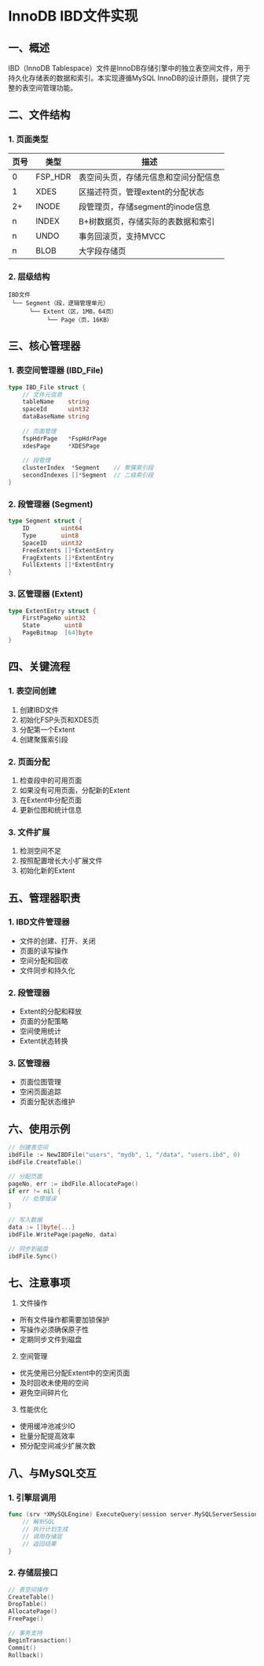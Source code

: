 # InnoDB IBD文件实现

## 一、概述

IBD（InnoDB Tablespace）文件是InnoDB存储引擎中的独立表空间文件，用于持久化存储表的数据和索引。本实现遵循MySQL InnoDB的设计原则，提供了完整的表空间管理功能。

## 二、文件结构

### 1. 页面类型

| 页号 | 类型 | 描述 |
|------|------|------|
| 0 | FSP_HDR | 表空间头页，存储元信息和空间分配信息 |
| 1 | XDES | 区描述符页，管理extent的分配状态 |
| 2+ | INODE | 段管理页，存储segment的inode信息 |
| n | INDEX | B+树数据页，存储实际的表数据和索引 |
| n | UNDO | 事务回滚页，支持MVCC |
| n | BLOB | 大字段存储页 |

### 2. 层级结构

```
IBD文件
 └── Segment（段，逻辑管理单元）
      └── Extent（区，1MB，64页）
           └── Page（页，16KB）
```

## 三、核心管理器

### 1. 表空间管理器 (IBD_File)
```go
type IBD_File struct {
    // 文件元信息
    tableName    string
    spaceId      uint32
    dataBaseName string
    
    // 页面管理
    fspHdrPage   *FspHdrPage
    xdesPage     *XDESPage
    
    // 段管理
    clusterIndex  *Segment    // 聚簇索引段
    secondIndexes []*Segment  // 二级索引段
}
```

### 2. 段管理器 (Segment)
```go
type Segment struct {
    ID         uint64
    Type       uint8
    SpaceID    uint32
    FreeExtents []*ExtentEntry
    FragExtents []*ExtentEntry
    FullExtents []*ExtentEntry
}
```

### 3. 区管理器 (Extent)
```go
type ExtentEntry struct {
    FirstPageNo uint32
    State       uint8
    PageBitmap  [64]byte
}
```

## 四、关键流程

### 1. 表空间创建
1. 创建IBD文件
2. 初始化FSP头页和XDES页
3. 分配第一个Extent
4. 创建聚簇索引段

### 2. 页面分配
1. 检查段中的可用页面
2. 如果没有可用页面，分配新的Extent
3. 在Extent中分配页面
4. 更新位图和统计信息

### 3. 文件扩展
1. 检测空间不足
2. 按照配置增长大小扩展文件
3. 初始化新的Extent

## 五、管理器职责

### 1. IBD文件管理器
- 文件的创建、打开、关闭
- 页面的读写操作
- 空间分配和回收
- 文件同步和持久化

### 2. 段管理器
- Extent的分配和释放
- 页面的分配策略
- 空间使用统计
- Extent状态转换

### 3. 区管理器
- 页面位图管理
- 空闲页面追踪
- 页面分配状态维护

## 六、使用示例

```go
// 创建表空间
ibdFile := NewIBDFile("users", "mydb", 1, "/data", "users.ibd", 0)
ibdFile.CreateTable()

// 分配页面
pageNo, err := ibdFile.AllocatePage()
if err != nil {
    // 处理错误
}

// 写入数据
data := []byte{...}
ibdFile.WritePage(pageNo, data)

// 同步到磁盘
ibdFile.Sync()
```

## 七、注意事项

1. 文件操作
- 所有文件操作都需要加锁保护
- 写操作必须确保原子性
- 定期同步文件到磁盘

2. 空间管理
- 优先使用已分配Extent中的空闲页面
- 及时回收未使用的空间
- 避免空间碎片化

3. 性能优化
- 使用缓冲池减少IO
- 批量分配提高效率
- 预分配空间减少扩展次数

## 八、与MySQL交互

### 1. 引擎层调用
```go
func (srv *XMySQLEngine) ExecuteQuery(session server.MySQLServerSession, query string, databaseName string) {
    // 解析SQL
    // 执行计划生成
    // 调用存储层
    // 返回结果
}
```

### 2. 存储层接口
```go
// 表空间操作
CreateTable()
DropTable()
AllocatePage()
FreePage()

// 事务支持
BeginTransaction()
Commit()
Rollback()
```
